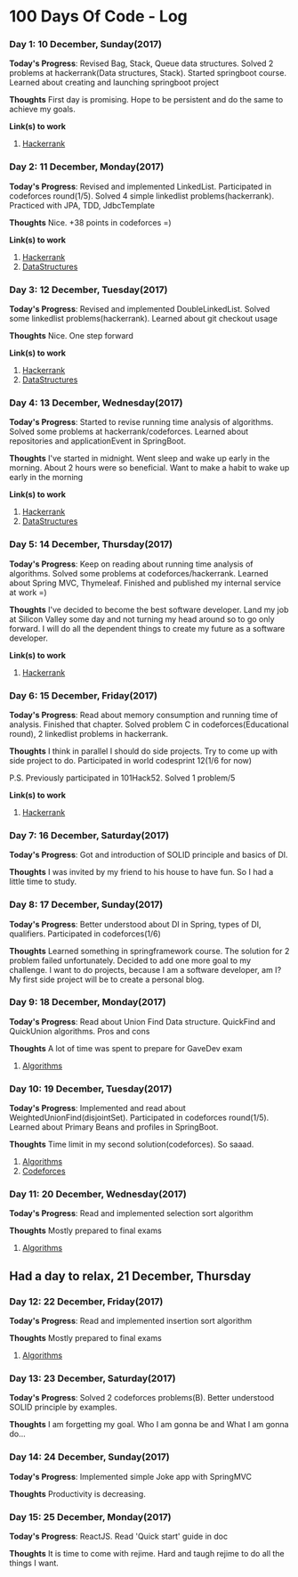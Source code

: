 # 100 Days Of Code - Log

### Day 1: 10 December, Sunday(2017)

**Today's Progress**: Revised Bag, Stack, Queue data structures. Solved 2 problems at hackerrank(Data structures, Stack). 
Started springboot course. Learned about creating and launching springboot project

**Thoughts** First day is promising. Hope to be persistent and do the same to achieve my goals.

**Link(s) to work**
1. [Hackerrank](https://www.hackerrank.com/zhadyrassyn_dan1?hr_r=1)

### Day 2: 11 December, Monday(2017)

**Today's Progress**: Revised and implemented LinkedList. Participated in codeforces round(1/5). Solved 4 simple linkedlist problems(hackerrank). Practiced with JPA, TDD, JdbcTemplate

**Thoughts** Nice. +38 points in codeforces =) 

**Link(s) to work**
1. [Hackerrank](https://www.hackerrank.com/zhadyrassyn_dan1?hr_r=1)
2. [DataStructures](https://github.com/zhadyrassyn/Algorithms-DataStructure)

### Day 3: 12 December, Tuesday(2017)

**Today's Progress**: Revised and implemented DoubleLinkedList. Solved some linkedlist problems(hackerrank). Learned about git checkout usage

**Thoughts** Nice. One step forward

**Link(s) to work**
1. [Hackerrank](https://www.hackerrank.com/zhadyrassyn_dan1?hr_r=1)
2. [DataStructures](https://github.com/zhadyrassyn/Algorithms-DataStructure)

### Day 4: 13 December, Wednesday(2017)

**Today's Progress**: Started to revise running time analysis of algorithms. Solved some problems at hackerrank/codeforces. Learned about repositories and applicationEvent in SpringBoot.

**Thoughts** I've started in midnight. Went sleep and wake up early in the morning. About 2 hours were so beneficial. Want to make a habit to wake up early in the morning

**Link(s) to work**
1. [Hackerrank](https://www.hackerrank.com/zhadyrassyn_dan1?hr_r=1)
2. [DataStructures](https://github.com/zhadyrassyn/Algorithms-DataStructure)

### Day 5: 14 December, Thursday(2017)

**Today's Progress**: Keep on reading about running time analysis of algorithms. Solved some problems at codeforces/hackerrank. Learned about Spring MVC, Thymeleaf. 
Finished and published my internal service at work =)

**Thoughts** I've decided to become the best software developer. Land my job at Silicon Valley some day and not turning my head around so to go only forward. I will do all the dependent things to create my future as a software developer.

**Link(s) to work**
1. [Hackerrank](https://www.hackerrank.com/zhadyrassyn_dan1?hr_r=1)

### Day 6: 15 December, Friday(2017)

**Today's Progress**: Read about memory consumption and running time of analysis. Finished that chapter. Solved problem C in codeforces(Educational round), 2 linkedlist problems in hackerrank. 

**Thoughts** I think in parallel I should do side projects. Try to come up with side project to do. Participated in world codesprint 12(1/6 for now)

P.S. Previously participated in 101Hack52. Solved 1 problem/5

**Link(s) to work**
1. [Hackerrank](https://www.hackerrank.com/zhadyrassyn_dan1?hr_r=1)

### Day 7: 16 December, Saturday(2017)

**Today's Progress**: Got and introduction of SOLID principle and basics of DI.

**Thoughts** I was invited by my friend to his house to have fun. So I had a little time to study. 

### Day 8: 17 December, Sunday(2017)

**Today's Progress**: Better understood about DI in Spring, types of DI, qualifiers. Participated in codeforces(1/6)

**Thoughts** Learned something in springframework course. The solution for 2 problem failed unfortunately. Decided to add one more goal to my challenge. I want to do projects, because I am a software developer, am I? My first side project will be to create a personal blog. 

### Day 9: 18 December, Monday(2017)

**Today's Progress**: Read about Union Find Data structure. QuickFind and QuickUnion algorithms. Pros and cons

**Thoughts** A lot of time was spent to prepare for GaveDev exam
1. [Algorithms](https://github.com/zhadyrassyn/Algorithms-DataStructure)

### Day 10: 19 December, Tuesday(2017)

**Today's Progress**: Implemented and read about WeightedUnionFind(disjointSet). Participated in codeforces round(1/5). Learned about Primary Beans and profiles in SpringBoot. 

**Thoughts** Time limit in my second solution(codeforces). So saaad. 
1. [Algorithms](https://github.com/zhadyrassyn/Algorithms-DataStructure)
2. [Codeforces](http://codeforces.com/profile/zhadyrassyn_dan1)

### Day 11: 20 December, Wednesday(2017)

**Today's Progress**: Read and implemented selection sort algorithm 

**Thoughts** Mostly prepared to final exams
1. [Algorithms](https://github.com/zhadyrassyn/Algorithms-DataStructure)

## Had a day to relax, 21 December, Thursday

### Day 12: 22 December, Friday(2017)

**Today's Progress**: Read and implemented insertion sort algorithm

**Thoughts** Mostly prepared to final exams
1. [Algorithms](https://github.com/zhadyrassyn/Algorithms-DataStructure)

### Day 13: 23 December, Saturday(2017)

**Today's Progress**: Solved 2 codeforces problems(B). Better understood SOLID principle by examples. 

**Thoughts** I am forgetting my goal. Who I am gonna be and What I am gonna do...

### Day 14: 24 December, Sunday(2017)

**Today's Progress**: Implemented simple Joke app with SpringMVC 

**Thoughts** Productivity is decreasing.

### Day 15: 25 December, Monday(2017)

**Today's Progress**: ReactJS. Read 'Quick start' guide in doc

**Thoughts** It is time to come with rejime. Hard and taugh rejime to do all the things I want.





